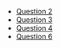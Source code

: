 -   [Question 2](\14.2\main.c)
-   [Question 3](\14.3\main.c)
-   [Question 4](\14.4\main.c)
-   [Question 6](\14.6\main.c)